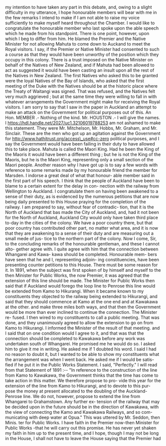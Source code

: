 my intention to have taken any part in this debate, and, owing to a slight difficulty in my utterance, I hope honourable members will bear with me in the few remarks I intend to make if I am not able to raise my voice sufficiently to make myself heard throughout the Chamber. I would like to congratulate the honourable member who last spoke upon the able speech which he made from his standpoint. There is one point, however, upon which I beg to differ from him. He blamed the Premier and the Native Minister for not allowing Mahuta to come down to Auckand to meet the Royal visitors. I say, if the Premier or Native Minister had consented to such a course as that they would have been unworthy of the position which they occupy in this colony. There is a trust imposed on the Native Minister on behalf of the Natives of New Zealand, and if Mahuta had been allowed to act as suggested it would have been casting an insult upon all the rest of the Natives in New Zealand. The first Natives who asked this to be granted were the loyal Natives of the Bay of Islands, who asked that the first meeting of the Duke with the Natives should be at the historic place where the Treaty of Waitangi was signed. That was refused, and the Natives felt very much aggrieved ; but at the same time they were willing to fall in with whatever arrangements the Government might make for receiving the Royal visitors. I am sorry to say that I saw in the paper in Auckland an attempt to make an attack on the Government for political purposes out of this. An Hon. MEMBER .- Nothing of the kind. Mr. HOUSTON .- I will give the names. I https://hdl.handle.net/2027/uc1.32106019788253 am not ashamed to make this statement. They were Mr. Mitchelson, Mr. Hobbs, Mr. Graham, and Mr. Sinclair. These are the men who got up an agitation against the Government for http://www.hathitrust.org/access\_use#cc-zero political purposes, and I say the Government would have been failing in their duty to have allowed this to take place. Mahuta is called the Maori King. Had he been the King of the Maoris it would have been a different thing ; but he is not the King of the Maoris, but he is the Maori King, representing only a small section of the Maori people. Another reason why I have got up is to say a few words with reference to some remarks made by my honourable friend the member for Marsden. I indorse a great deal of what that honour- able member said in the first part of his speech. I think that the people of Auckland have been to blame to a certain extent for the delay in con- nection with the railway from Wellington to Auckland. I congratulate them on having been awakened to a sense of their duty, as is evidenced by the numerous petitions that are now being daily presented to this House praying for the completion of the railway. I am prepared to say, without fear of contradic- tion, that it is the North of Auckland that bas made the City of Auckland, and, had it not been for the North of Auckland, Auckland City would only have taken third place to-day in the cities of the colony. We have a poor country there, but that poor country has contributed other part, no matter what area, and it is now that they are awakening to a sense of their duty and are measuring out a small mede of jus- tice to the northern part of the colony. Now I come, Sir, to the concluding remarks of the honourable gentleman, and these I cannot alto- gether agree with. I quite agree with him that the connection between Whangarei and Kawa- kawa should be completed. Honourable mem- bers have seen that he and I, representing adjoin- ing constituencies, have been presenting counter petitions to this House. There must be some reason for it. In 1891, when the subject was first spoken of by himself and myself to the then Minister for Public Works, the now Premier, it was agreed that the extension of this line should be made. The Minister for Public Works then said that if Auckland would forego the loop line to Penrose this line would be extended from Kamo to Hikurangi. When it became known to my constituents they objected to the railway being extended to Hikurangi, and said that they should commence at Kamo at the one end and at Kawakawa at the other. and make three miles both ways, and that then the Government would be more than ever inclined to continue the connection. The Minister re- fused. I then wired to my constituents to call a public meeting. That was done, and they unanimously agreed to allow the extension to go on from Kamo to Hikurangi. I informed the Minister of the result of that meeting. and I said that on one condition would I agree to it, and that was that the connection should be completed to Kawakawa before any work was undertaken south of Whangarei. He promised me he would do so. I asked him to give it me in writing. He asked me if 1 doubted his word. I said I had no reason to doubt it, but I wanted to be able to show my constituents what the arrangement was when I went back. He asked me if I would be satis- fied if he put it in the Public Works Statement. I said, "Perfectly." I will read from that Statement of 1891 :-- "In reference to the construction of the line from Kamo to Kawakawa, the Government thinks that the time has come to take action in this matter. We therefore propose to pro- vide this year for the extension of the line from Kamo to Hikurangi, and to devote to this pur- pose the money at present allocated to the doubling of the Auckland-Penrose line. We do not, however, propose to extend the line from Whangarei to Grahamstown. Any further ex- tension of the railway that may be decided upon in the future should be in the direction of Kawakawa, with the view of connecting the Kamo and Kawakawa Railways, and so com- municating with deep water at Opua." This was uttered by Mr. Seddon, then Minis. ter for Public Works. I have faith in the Premier now-then Minister for Public Works -that he will carry out this promise. He has never yet shaken my faith in him up to the present time, and I hope, though I may not be long in the House, I shall not have to leave the House saying that the Premier had 
